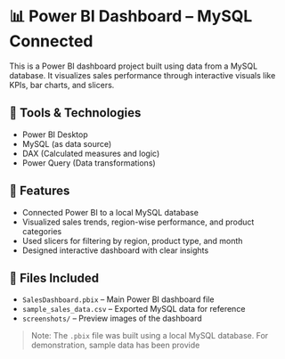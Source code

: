 # 📊 Power BI Dashboard – MySQL Connected

This is a Power BI dashboard project built using data from a MySQL database. It visualizes sales performance through interactive visuals like KPIs, bar charts, and slicers.

## 🔧 Tools & Technologies
- Power BI Desktop
- MySQL (as data source)
- DAX (Calculated measures and logic)
- Power Query (Data transformations)

## 📌 Features
- Connected Power BI to a local MySQL database
- Visualized sales trends, region-wise performance, and product categories
- Used slicers for filtering by region, product type, and month
- Designed interactive dashboard with clear insights

## 📂 Files Included
- `SalesDashboard.pbix` – Main Power BI dashboard file
- `sample_sales_data.csv` – Exported MySQL data for reference
- `screenshots/` – Preview images of the dashboard

> Note: The `.pbix` file was built using a local MySQL database. For demonstration, sample data has been provide

